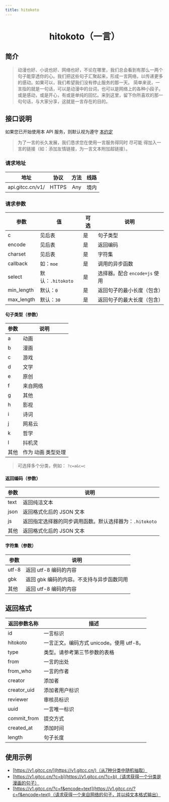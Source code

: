 ```yaml
---
title: hitokoto
---
```


<center><h1>hitokoto（一言）</h1></center>

## 简介

> 动漫也好、小说也好、网络也好，不论在哪里，我们总会看到有那么一两个句子能穿透你的心。我们把这些句子汇聚起来，形成一言网络，以传递更多的感动。如果可以，我们希望我们没有停止服务的那一天。
简单来说，一言指的就是一句话，可以是动漫中的台词，也可以是网络上的各种小段子。 或是感动，或是开心，有或是单纯的回忆。来到这里，留下你所喜欢的那一句句话，与大家分享，这就是一言存在的目的。

## 接口说明

如果您已开始使用本 API 服务，则默认视为遵守 [本约定](/Notice/appointment)
> 为了一言的长久发展，我们恳求您在使用一言服务得同时 尽可能 得加入一言的链接（如：添加友情链接，为一言文本附加超链接）。

### 请求地址

|地址  |协议   |方法    | 线路|
| :--: | :---: | :----: | :---: |
|api.gitcc.cn/v1/|HTTPS|Any|境内|

### 请求参数

| 参数       | 值                | 可选 | 说明                          |
| ---------- | ----------------- | ---- | ----------------------------- |
| c          | 见后表            | 是   | 句子类型                      |
| encode     | 见后表            | 是   | 返回编码                      |
| charset    | 见后表            | 是   | 字符集                        |
| callback   | 如：`moe`         | 是   | 调用的异步函数                |
| select     | 默认：`.hitokoto` | 是   | 选择器。配合 `encode=js` 使用 |
| min_length | 默认：`0`         | 是   | 返回句子的最小长度（包含）    |
| max_length | 默认：`30`        | 是   | 返回句子的最大长度（包含）    |

#### 句子类型（参数）

| 参数 | 说明               |
| ---- | ------------------ |
| a    | 动画               |
| b    | 漫画               |
| c    | 游戏               |
| d    | 文学               |
| e    | 原创               |
| f    | 来自网络           |
| g    | 其他               |
| h    | 影视               |
| i    | 诗词               |
| j    | 网易云             |
| k    | 哲学               |
| l    | 抖机灵             |
| 其他 | 作为 动画 类型处理 |

> 可选择多个分类，例如： `?c=a&c=c`

#### 返回编码（参数）

| 参数 | 说明                                                    |
| ---- | ------------------------------------------------------- |
| text | 返回纯洁文本                                            |
| json | 返回格式化后的 JSON 文本                                |
| js   | 返回指定选择器的同步调用函数。默认选择器为：`.hitokoto` |
| 其他 | 返回格式化后的 JSON 文本                                |

#### 字符集（参数）

| 参数  | 说明                                      |
| ----- | ----------------------------------------- |
| utf-8 | 返回 utf-8 编码的内容                     |
| gbk   | 返回 gbk 编码的内容。不支持与异步函数同用 |
| 其他  | 返回 utf-8 编码的内容                     |

## 返回格式

| 返回参数名称 | 描述                                     |
| ------------ | ---------------------------------------- |
| id           | 一言标识                                 |
| hitokoto     | 一言正文。编码方式 unicode。使用 utf-8。 |
| type         | 类型。请参考第三节参数的表格             |
| from         | 一言的出处                               |
| from_who     | 一言的作者                               |
| creator      | 添加者                                   |
| creator_uid  | 添加者用户标识                           |
| reviewer     | 审核员标识                               |
| uuid         | 一言唯一标识                             |
| commit_from  | 提交方式                                 |
| created_at   | 添加时间                                 |
| length       | 句子长度                                 |

## 使用示例

- [https://v1.gitcc.cn/](https://v1.gitcc.cn/)（从7种分类中随机抽取）
- [https://v1.gitcc.cn/?c=b](https://v1.gitcc.cn/?c=b)（请求获得一个分类是漫画的句子）
- [https://v1.gitcc.cn/?c=f&encode=text](https://v1.gitcc.cn/?c=f&encode=text)（请求获得一个来自网络的句子，并以纯文本格式输出）
